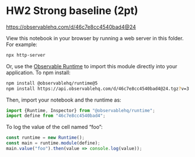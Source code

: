 # HW2 Strong baseline (2pt)

https://observablehq.com/d/46c7e8cc4540bad4@24

View this notebook in your browser by running a web server in this folder. For
example:

~~~sh
npx http-server
~~~

Or, use the [Observable Runtime](https://github.com/observablehq/runtime) to
import this module directly into your application. To npm install:

~~~sh
npm install @observablehq/runtime@5
npm install https://api.observablehq.com/d/46c7e8cc4540bad4@24.tgz?v=3
~~~

Then, import your notebook and the runtime as:

~~~js
import {Runtime, Inspector} from "@observablehq/runtime";
import define from "46c7e8cc4540bad4";
~~~

To log the value of the cell named “foo”:

~~~js
const runtime = new Runtime();
const main = runtime.module(define);
main.value("foo").then(value => console.log(value));
~~~
